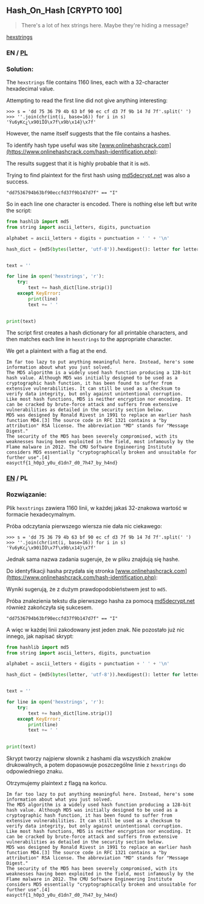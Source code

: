 ## Hash_On_Hash [CRYPTO 100]

>There's a lot of hex strings here. Maybe they're hiding a message?

[hexstrings](hexstrings)

### EN / [PL](#rozwiązanie)

### Solution:

The `hexstrings` file contains 1160 lines, each with a 32-character hexadecimal value.

Attempting to read the first line did not give anything interesting:

```
>>> s = 'dd 75 36 79 4b 63 bf 90 ec cf d3 7f 9b 14 7d 7f'.split(' ')
>>> ''.join(chr(int(i, base=16)) for i in s)
'Ýu6yKc¿\x90ìÏÓ\x7f\x9b\x14}\x7f'
```

However, the name itself suggests that the file contains a hashes.

To identify hash type useful was site [www.onlinehashcrack.com](https://www.onlinehashcrack.com/hash-identification.php):

The results suggest that it is highly probable that it is `md5`.

Trying to find plaintext for the first hash using [md5decrypt.net](http://md5decrypt.net/en/) was also a success.

```
"dd7536794b63bf90eccfd37f9b147d7f" == "I"
```

So in each line one character is encoded.
There is nothing else left but write the script:

```python
from hashlib import md5
from string import ascii_letters, digits, punctuation

alphabet = ascii_letters + digits + punctuation + ' ' + '\n'

hash_dict = {md5(bytes(letter, 'utf-8')).hexdigest(): letter for letter in alphabet}


text = ''

for line in open('hexstrings', 'r'):
    try:
        text += hash_dict[line.strip()]
    except KeyError:
        print(line)
        text += ' '
    

print(text)
```

The script first creates a hash dictionary for all printable characters, and then matches each line in `hexstrings` to the appropriate character.

We get a plaintext with a flag at the end.

```
Im far too lazy to put anything meaningful here. Instead, here's some information about what you just solved.
The MD5 algorithm is a widely used hash function producing a 128-bit hash value. Although MD5 was initially designed to be used as a cryptographic hash function, it has been found to suffer from extensive vulnerabilities. It can still be used as a checksum to verify data integrity, but only against unintentional corruption.
Like most hash functions, MD5 is neither encryption nor encoding. It can be cracked by brute-force attack and suffers from extensive vulnerabilities as detailed in the security section below.
MD5 was designed by Ronald Rivest in 1991 to replace an earlier hash function MD4.[3] The source code in RFC 1321 contains a "by attribution" RSA license. The abbreviation "MD" stands for "Message Digest."
The security of the MD5 has been severely compromised, with its weaknesses having been exploited in the field, most infamously by the Flame malware in 2012. The CMU Software Engineering Institute considers MD5 essentially "cryptographically broken and unsuitable for further use".[4]
easyctf{1_h0p3_y0u_d1dn7_d0_7h47_by_h4nd}
```

### [EN](#solution) / PL

### Rozwiązanie:

Plik `hexstrings` zawiera 1160 linii, w każdej jakaś 32-znakowa wartość w formacie hexadecymalnym.

Próba odczytania pierwszego wiersza nie dała nic ciekawego:

```
>>> s = 'dd 75 36 79 4b 63 bf 90 ec cf d3 7f 9b 14 7d 7f'.split(' ')
>>> ''.join(chr(int(i, base=16)) for i in s)
'Ýu6yKc¿\x90ìÏÓ\x7f\x9b\x14}\x7f'
```

Jednak sama nazwa zadania sugeruje, że w pliku znajdują się hashe.

Do identyfikacji hasha przydała się stronka [www.onlinehashcrack.com](https://www.onlinehashcrack.com/hash-identification.php):

Wyniki sugerują, że z dużym prawdopodobieństwem jest to `md5`.

Próba znalezienia tekstu dla pierwszego hasha za pomocą [md5decrypt.net](http://md5decrypt.net/en/) również zakończyła się sukcesem.

```
"dd7536794b63bf90eccfd37f9b147d7f" == "I"
```

A więc w każdej linii zakodowany jest jeden znak.
Nie pozostało już nic innego, jak napisać skrypt:

```python
from hashlib import md5
from string import ascii_letters, digits, punctuation

alphabet = ascii_letters + digits + punctuation + ' ' + '\n'

hash_dict = {md5(bytes(letter, 'utf-8')).hexdigest(): letter for letter in alphabet}


text = ''

for line in open('hexstrings', 'r'):
    try:
        text += hash_dict[line.strip()]
    except KeyError:
        print(line)
        text += ' '
    

print(text)
```

Skrypt tworzy najpierw słownik z hashami dla wszystkich znaków drukowalnych, a potem dopasowuje poszczególne linie z `hexstrings` do odpowiedniego znaku.

Otrzymujemy plaintext z flagą na końcu.

```
Im far too lazy to put anything meaningful here. Instead, here's some information about what you just solved.
The MD5 algorithm is a widely used hash function producing a 128-bit hash value. Although MD5 was initially designed to be used as a cryptographic hash function, it has been found to suffer from extensive vulnerabilities. It can still be used as a checksum to verify data integrity, but only against unintentional corruption.
Like most hash functions, MD5 is neither encryption nor encoding. It can be cracked by brute-force attack and suffers from extensive vulnerabilities as detailed in the security section below.
MD5 was designed by Ronald Rivest in 1991 to replace an earlier hash function MD4.[3] The source code in RFC 1321 contains a "by attribution" RSA license. The abbreviation "MD" stands for "Message Digest."
The security of the MD5 has been severely compromised, with its weaknesses having been exploited in the field, most infamously by the Flame malware in 2012. The CMU Software Engineering Institute considers MD5 essentially "cryptographically broken and unsuitable for further use".[4]
easyctf{1_h0p3_y0u_d1dn7_d0_7h47_by_h4nd}
```
